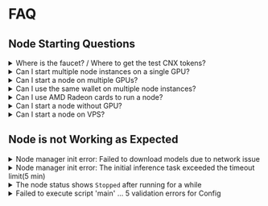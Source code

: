 # FAQ

## Node Starting Questions

<details>

<summary>Where is the faucet? / Where to get the test CNX tokens?</summary>

The test CNX tokens can be acquired using the slash command in the Discord of Crynux, follow the tutorial below:

&#x20;[Get the Test CNX Tokens](../node-hosting/get-the-test-cnx-tokens.md)

</details>

<details>

<summary>Can I start multiple node instances on a single GPU?</summary>

**TLDR: you may get even less rewards by starting multiple nodes on a single device**

No one can stop you doing that.

If your GPU is powerful enough, the bottleneck becomes the consensus process (you will be waiting for other nodes to submit results), in such cases you could start multiple nodes to fully utilize the power of the GPU.

However, if your nodes are executing too many tasks simultaneously, the task execution will become slower (due to the bottleneck on GPU or network bandwidth). And if you are slower than the other 2 nodes in a task,&#x20;

* You will get a smaller portion from the task fee.&#x20;

<!---->

* Your chance of receiving tasks will decrease, and you will get less tasks.&#x20;

<!---->

* Your node could be kicking out of the network. It is not a slashing though, the staked tokens are still safe.&#x20;

The details can be found in the doc:

[Quality of Service (QoS)](../system-design/quality-of-service-qos.md)

Meanwhile, we are developing the new feature to support the concurrent task execution on powerful GPUs and multiple GPUs, which will fully utilize the local capabilities.

</details>

<details>

<summary>Can I start a node on multiple GPUs?</summary>

No. The node can execute one task on one GPU at the same time. If you have Multiple GPUs, you can start multiple nodes on the device, and assign each GPU to a different node. The tutorial can be found at:

[Assign GPU to the Node](../node-hosting/assign-gpu-to-the-node.md)

</details>

<details>

<summary>Can I use the same wallet on multiple node instances?</summary>

No you can't do it.

The same wallet can only get one task from the network at the same time. If multiple nodes are started with the same wallet, they will be executing the same task at the same time, and the nodes who submit the result later will just fail.

After the hot/cold wallet architecture is implemented, [as described in this doc](../node-hosting/private-key-security.md), it can also be used to easily collect funds from multiple nodes to a single cold wallet.

</details>

<details>

<summary>Can I use AMD Radeon cards to run a node?</summary>

Nope. The AMD GPUs are not supported at this moment. Only Nvidia GPU and Apple M1/M2/M3 are supported.

We will add support for AMD GPUs in a future release.

</details>

<details>

<summary>Can I start a node without GPU?</summary>

No. GPU is required to execute the AI tasks from the applications, which is the fundamental requirement of a Crynux Node.

</details>

<details>

<summary>Can I start a node on VPS?</summary>

If you mean VPS without GPUs, the answer is no. GPU is required to execute the AI tasks from the applications, which is the fundamental requirement of a Crynux Node.

</details>

## Node is not Working as Expected

<details>

<summary>Node manager init error: Failed to download models due to network issue</summary>

### If you are using the Windows binary release

please find the log file according to this document:

[Locate the Error Message](locate-the-error-message.md)

If there are error messages similar to:

```
FileNotFoundError: [Errno 2] No such file or directory: 'C:\\Users\\...\\crynux-node-helium-v2.0.7-windows-x64\\crynux-node-helium-v2.0.7-windows-x64\\data\\huggingface\\models--stabilityai--stable-diffusion-xl-base-1.0\\snapshots\\462165984030d82259a11f4367a4eed129e94a7b\\unet\\diffusion_pytorch_model.fp16.safetensors'
```

It is due to the long path limitation on Windows. Please enable the long path support according to this guide, and then restart the computer:

[Enable Long Path Support on Windows](https://docs.lucentsky.com/en/avm/how-to/enable-long-path-support)

### Otherwise

Make sure you could connect to Huggingface on the device running the node. If you are using a proxy, please provide the proxy config to the node according to the doc:

[Proxy Settings](../node-hosting/proxy-settings.md)

</details>

<details>

<summary>Node manager init error: The initial inference task exceeded the timeout limit(5 min)</summary>

Your computer is too slow to run a Crynux Node. If the time required for your node to finish a task exceeds the timeout period, other nodes will abort the task since they do not want to waste more time on the waiting. And your node will get no reward at all.

Besides, more timeout on the tasks will decrease the QoS score of your node, which will eventually cause your node being kicked out of the network.

Please use a more powerful device to run the node instead. To understand the details, please refer to:

[Quality of Service (QoS)](../system-design/quality-of-service-qos.md)

</details>

<details>

<summary>The node status shows <code>Stopped</code> after running for a while</summary>

If there is no other error messages shown, the node is probably kicked out of the network due to frequent timeout on tasks.

* You may be running more nodes than your GPU could handle

<!---->

* Your device may not be powerful enough to run a node

If the node has a slow GPU, or poor network, the task submission will be slow. If the time required to finish a task exceeds the timeout period, other nodes will abort the task since they do not want to waste more time on the waiting.

More timeout on the tasks will decrease the QoS score of the timeout node, which will eventually cause the node being kicked out of the network. It is not a slashing though, the staked tokens are still safe. The details can be found in the doc:

[Quality of Service (QoS)](../system-design/quality-of-service-qos.md)

</details>

<details>

<summary>Failed to execute script 'main' ... 5 validation errors for Config</summary>

If the following popup shows when starting the node on Windows:

<img src="../.gitbook/assets/image (1).png" alt="" data-size="original">

Please check your anti-virus software for deletion or quarantine of the files of the Node. The config file might have be deleted.

</details>
